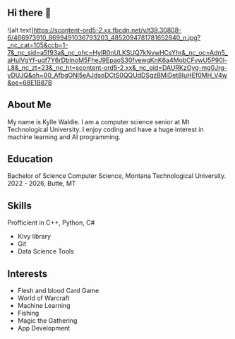 ## Hi there 👋

<!--
**KylleWaldie/KylleWaldie** is a ✨ _special_ ✨ repository because its `README.md` (this file) appears on your GitHub profile.

Here are some ideas to get you started:

- 🔭 I’m currently working on ...
- 🌱 I’m currently learning ...
- 👯 I’m looking to collaborate on ...
- 🤔 I’m looking for help with ...
- 💬 Ask me about ...
- 📫 How to reach me: ...
- 😄 Pronouns: ...
- ⚡ Fun fact: ...
-->
![alt text]https://scontent-ord5-2.xx.fbcdn.net/v/t39.30808-6/466973910_8699491036793203_4852094781781652840_n.jpg?_nc_cat=105&ccb=1-7&_nc_sid=a5f93a&_nc_ohc=HyIR0nULKSUQ7kNvwHCsYhr&_nc_oc=Adn5_aHulVgYf-uqf7Y6rDbInoM5FheJ9EpaoS30fvewgKnK6a4MobCFvwU5P90l-L8&_nc_zt=23&_nc_ht=scontent-ord5-2.xx&_nc_gid=DAURKzOyg-mg0Jrg-yDUJQ&oh=00_AfbgONl5eAJdsoDCtS0QQUdDSgzBMiDet8IuHEf0MH_V4w&oe=68E1B87B
## About Me
My name is Kylle Waldie. I am a computer science senior at Mt Technological University. I enjoy coding and have a huge interest in machine learning and AI programming.
## Education
Bachelor of Science Computer Science, Montana Technological University. 2022 - 2026, Butte, MT

## Skills
Profficient in C++, Python, C#
- Kivy library
- Git
- Data Science Tools

## Interests
- Flesh and blood Card Game
- World of Warcraft
- Machine Learning
- Fishing
- Magic the Gathering
- App Development
